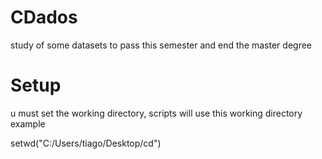 # CDados
study of some datasets to pass this semester and end the master degree




# Setup
u must set the working directory, scripts will use this working directory example

setwd("C:/Users/tiago/Desktop/cd")
